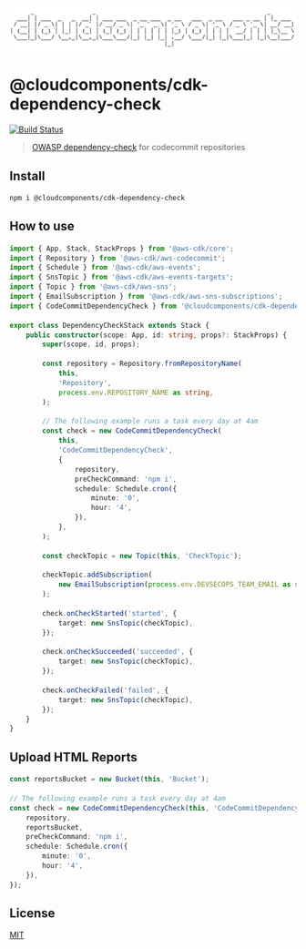![cloudcomponents Logo](/logo.png?raw=true)

# @cloudcomponents/cdk-dependency-check

[![Build Status](https://travis-ci.org/cloudcomponents/cdk-components.svg?branch=master)](https://travis-ci.org/cloudcomponents/cdk-components)

> [OWASP dependency-check](https://owasp.org/www-project-dependency-check/) for codecommit repositories

## Install

```bash
npm i @cloudcomponents/cdk-dependency-check
```

## How to use

```typescript
import { App, Stack, StackProps } from '@aws-cdk/core';
import { Repository } from '@aws-cdk/aws-codecommit';
import { Schedule } from '@aws-cdk/aws-events';
import { SnsTopic } from '@aws-cdk/aws-events-targets';
import { Topic } from '@aws-cdk/aws-sns';
import { EmailSubscription } from '@aws-cdk/aws-sns-subscriptions';
import { CodeCommitDependencyCheck } from '@cloudcomponents/cdk-dependency-check';

export class DependencyCheckStack extends Stack {
    public constructor(scope: App, id: string, props?: StackProps) {
        super(scope, id, props);

        const repository = Repository.fromRepositoryName(
            this,
            'Repository',
            process.env.REPOSITORY_NAME as string,
        );

        // The following example runs a task every day at 4am
        const check = new CodeCommitDependencyCheck(
            this,
            'CodeCommitDependencyCheck',
            {
                repository,
                preCheckCommand: 'npm i',
                schedule: Schedule.cron({
                    minute: '0',
                    hour: '4',
                }),
            },
        );

        const checkTopic = new Topic(this, 'CheckTopic');

        checkTopic.addSubscription(
            new EmailSubscription(process.env.DEVSECOPS_TEAM_EMAIL as string),
        );

        check.onCheckStarted('started', {
            target: new SnsTopic(checkTopic),
        });

        check.onCheckSucceeded('succeeded', {
            target: new SnsTopic(checkTopic),
        });

        check.onCheckFailed('failed', {
            target: new SnsTopic(checkTopic),
        });
    }
}
```

## Upload HTML Reports

```typescript
const reportsBucket = new Bucket(this, 'Bucket');

// The following example runs a task every day at 4am
const check = new CodeCommitDependencyCheck(this, 'CodeCommitDependencyCheck', {
    repository,
    reportsBucket,
    preCheckCommand: 'npm i',
    schedule: Schedule.cron({
        minute: '0',
        hour: '4',
    }),
});
```

## License

[MIT](../../LICENSE)
